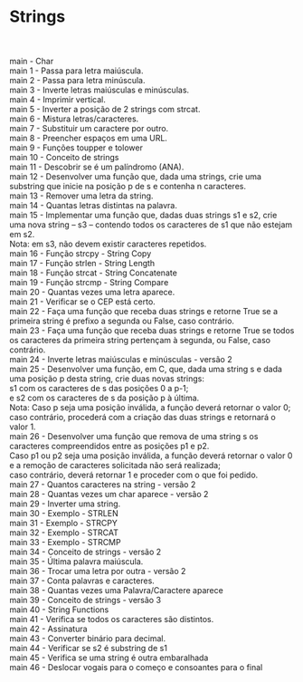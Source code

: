 # Strings<br><br>

main - Char <br>
main 1 - Passa para letra maiúscula. <br>
main 2 - Passa para letra minúscula. <br>
main 3 - Inverte letras maiúsculas e minúsculas. <br>
main 4 - Imprimir vertical. <br>
main 5 - Inverter a posição de 2 strings com strcat. <br>
main 6 - Mistura letras/caracteres. <br>
main 7 - Substituir um caractere por outro. <br>
main 8 - Preencher espaços em uma URL. <br>
main 9 - Funções toupper e tolower <br>
main 10 - Conceito de strings <br>
main 11 - Descobrir se é um palíndromo (ANA). <br>
main 12 - Desenvolver uma função que, dada uma strings, crie uma substring que inicie na posição p de s e contenha n caracteres. <br>
main 13 - Remover uma letra da string. <br>
main 14 - Quantas letras distintas na palavra. <br>
main 15 - Implementar uma função que, dadas duas strings s1 e s2, crie uma nova string – s3 – contendo todos os caracteres de s1 que não estejam em s2.<br>
Nota: em s3, não devem existir caracteres repetidos. <br>
main 16 - Função strcpy - String Copy <br>
main 17 - Função strlen - String Length <br>
main 18 - Função strcat - String Concatenate <br>
main 19 - Função strcmp - String Compare <br>
main 20 - Quantas vezes uma letra aparece. <br>
main 21 - Verificar se o CEP está certo. <br>
main 22 - Faça uma função que receba duas strings e retorne True se a primeira string é prefixo a segunda ou False, caso contrário. <br>
main 23 - Faça uma função que receba duas strings e retorne True se todos os caracteres da primeira string pertençam à segunda, ou False, caso contrário. <br>
main 24 - Inverte letras maiúsculas e minúsculas - versão 2<br>
main 25 - Desenvolver uma função, em C, que, dada uma string s e dada uma posição p desta string, crie duas novas strings: <br>
s1 com os caracteres de s das posições 0 a p-1;<br>
e s2 com os caracteres de s da posição p à última.<br>
Nota: Caso p seja uma posição inválida, a função deverá retornar o valor 0; caso contrário, procederá com a criação das duas strings e retornará o valor 1. <br>
main 26 - Desenvolver uma função que remova de uma string s os caracteres compreendidos entre as posições p1 e p2.<br>
Caso p1 ou p2 seja uma posição inválida, a função deverá retornar o valor 0 e a remoção de caracteres solicitada não será realizada; <br>
caso contrário, deverá retornar 1 e proceder com o que foi pedido.<br>
main 27 - Quantos caracteres na string - versão 2 <br>
main 28 - Quantas vezes um char aparece - versão 2 <br>
main 29 - Inverter uma string. <br>
main 30 - Exemplo - STRLEN <br>
main 31 - Exemplo - STRCPY <br>
main 32 - Exemplo - STRCAT <br>
main 33 - Exemplo - STRCMP <br>
main 34 - Conceito de strings - versão 2 <br>
main 35 - Última palavra maiúscula. <br>
main 36 - Trocar uma letra por outra - versão 2 <br>
main 37 - Conta palavras e caracteres. <br>
main 38 - Quantas vezes uma Palavra/Caractere aparece<br>
main 39 - Conceito de strings - versão 3 <br>
main 40 - String Functions <br>
main 41 - Verifica se todos os caracteres são distintos. <br>
main 42 - Assinatura<br>
main 43 - Converter binário para decimal.<br>
main 44 - Verificar se s2 é substring de s1 <br>
main 45 - Verifica se uma string é outra embaralhada <br>
main 46 - Deslocar vogais para o começo e consoantes para o final
